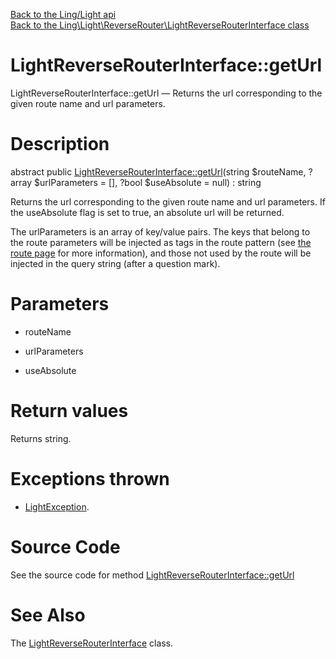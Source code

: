 [Back to the Ling/Light api](https://github.com/lingtalfi/Light/blob/master/doc/api/Ling/Light.md)<br>
[Back to the Ling\Light\ReverseRouter\LightReverseRouterInterface class](https://github.com/lingtalfi/Light/blob/master/doc/api/Ling/Light/ReverseRouter/LightReverseRouterInterface.md)


LightReverseRouterInterface::getUrl
================



LightReverseRouterInterface::getUrl — Returns the url corresponding to the given route name and url parameters.




Description
================


abstract public [LightReverseRouterInterface::getUrl](https://github.com/lingtalfi/Light/blob/master/doc/api/Ling/Light/ReverseRouter/LightReverseRouterInterface/getUrl.md)(string $routeName, ?array $urlParameters = [], ?bool $useAbsolute = null) : string




Returns the url corresponding to the given route name and url parameters.
If the useAbsolute flag is set to true, an absolute url will be returned.

The urlParameters is an array of key/value pairs.
The keys that belong to the route parameters will be injected as tags in the route pattern
(see [the route page](https://github.com/lingtalfi/Light/blob/master/doc/pages/route.md) for more information), and those not used by the route will
be injected in the query string (after a question mark).




Parameters
================


- routeName

    

- urlParameters

    

- useAbsolute

    


Return values
================

Returns string.


Exceptions thrown
================

- [LightException](https://github.com/lingtalfi/Light/blob/master/doc/api/Ling/Light/Exception/LightException.md).&nbsp;







Source Code
===========
See the source code for method [LightReverseRouterInterface::getUrl](https://github.com/lingtalfi/Light/blob/master/ReverseRouter/LightReverseRouterInterface.php#L44-L44)


See Also
================

The [LightReverseRouterInterface](https://github.com/lingtalfi/Light/blob/master/doc/api/Ling/Light/ReverseRouter/LightReverseRouterInterface.md) class.




